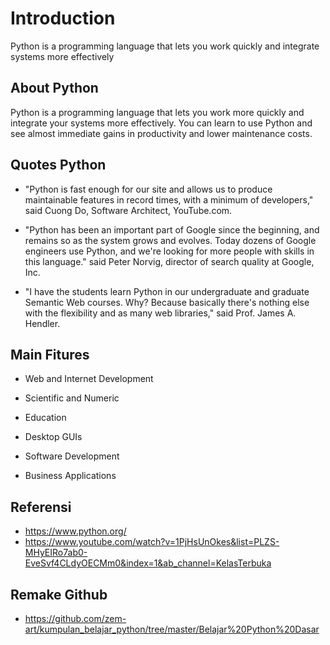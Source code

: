 # Introduction

Python is a programming language that lets you work quickly and integrate systems more effectively

## About Python

Python is a programming language that lets you work more quickly and integrate your systems more effectively.
You can learn to use Python and see almost immediate gains in productivity and lower maintenance costs.

## Quotes Python

* "Python is fast enough for our site and allows us to produce maintainable features in record times, with a minimum of developers," said Cuong Do, Software Architect, YouTube.com.

* "Python has been an important part of Google since the beginning, and remains so as the system grows and evolves. Today dozens of Google engineers use Python, and we're looking for more people with skills in this language." said Peter Norvig, director of search quality at Google, Inc.

* "I have the students learn Python in our undergraduate and graduate Semantic Web courses. Why? Because basically there's nothing else with the flexibility and as many web libraries," said Prof. James A. Hendler.

## Main Fitures

* Web and Internet Development

* Scientific and Numeric

* Education

* Desktop GUIs

* Software Development

* Business Applications

## Referensi

* https://www.python.org/
* https://www.youtube.com/watch?v=1PjHsUnOkes&list=PLZS-MHyEIRo7ab0-EveSvf4CLdyOECMm0&index=1&ab_channel=KelasTerbuka

## Remake Github

* https://github.com/zem-art/kumpulan_belajar_python/tree/master/Belajar%20Python%20Dasar